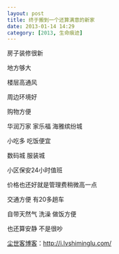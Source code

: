 ```yaml
---
layout: post
title: 终于搬到一个还算满意的新家
date: 2013-01-14 14:29
category: [2013, 生命痕迹]
---
```

房子装修很新

地方够大

楼层高通风

周边环境好

购物方便

华润万家 家乐福 海雅缤纷城

小吃多 吃饭便宜

数码城 服装城

小区保安24小时值班

价格也还好就是管理费稍微高一点

交通方便 有20多趟车

自带天然气 洗澡 做饭方便

也还算安静 不是很吵

<a href="http://i.lvshiminglu.com/">尘世客博客</a>：<a href="http://i.lvshiminglu.com/">http://i.lvshiminglu.com/</a>

